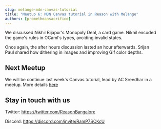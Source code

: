 ```yaml
---
slug: melange-mdn-canvas-tutorial
title: "Meetup 6: MDN Canvas tutorial in Reason with Melange"
authors: [prometheansacrifice]
---
```



We discussed Nikhil Bijapur's Monopoly Deal, a card game. Nikhil
encoded the game's rules in OCaml's types, avoiding invalid states.

Once again, the after hours discussion lasted an hour afterwards. Srijan Paul
shared how dithering in images and improving Gif color depths.


## Next Meetup

We will be continue last week's Canvas tutorial, lead by AC Sreedhar in a meetup. More details [here](/upcoming-meetups#continued-html-canvas-game-tutorial-but-with-reason-and-ocaml)

## Stay in touch with us 

Twitter: https://twitter.com/ReasonBangalore

Discord: https://discord.com/invite/RamP7SCKcU

